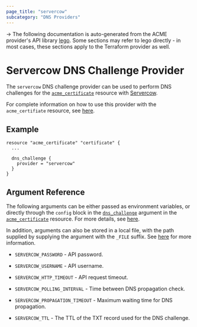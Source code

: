 ```yaml
---
page_title: "servercow"
subcategory: "DNS Providers"
---
```


-> The following documentation is auto-generated from the ACME
provider's API library [lego](https://go-acme.github.io/lego/).  Some
sections may refer to lego directly - in most cases, these sections
apply to the Terraform provider as well.

# Servercow DNS Challenge Provider

The `servercow` DNS challenge provider can be used to perform DNS challenges for
the [`acme_certificate`][resource-acme-certificate] resource with
[Servercow](https://servercow.de/).

[resource-acme-certificate]: ./certificate.md

For complete information on how to use this provider with the `acme_certifiate`
resource, see [here][resource-acme-certificate-dns-challenges].

[resource-acme-certificate-dns-challenges]: ./certificate.md#using-dns-challenges

## Example

```hcl
resource "acme_certificate" "certificate" {
  ...

  dns_challenge {
    provider = "servercow"
  }
}
```
## Argument Reference

The following arguments can be either passed as environment variables, or
directly through the `config` block in the
[`dns_challenge`][resource-acme-certificate-dns-challenge-arg] argument in the
[`acme_certificate`][resource-acme-certificate] resource. For more details, see
[here][resource-acme-certificate-dns-challenges].

[resource-acme-certificate-dns-challenge-arg]: ./certificate.md#dns_challenge

In addition, arguments can also be stored in a local file, with the path
supplied by supplying the argument with the `_FILE` suffix. See
[here][acme-certificate-file-arg-example] for more information.

[acme-certificate-file-arg-example]: ./certificate.md#using-variable-files-for-provider-arguments

* `SERVERCOW_PASSWORD` - API password.
* `SERVERCOW_USERNAME` - API username.

* `SERVERCOW_HTTP_TIMEOUT` - API request timeout.
* `SERVERCOW_POLLING_INTERVAL` - Time between DNS propagation check.
* `SERVERCOW_PROPAGATION_TIMEOUT` - Maximum waiting time for DNS propagation.
* `SERVERCOW_TTL` - The TTL of the TXT record used for the DNS challenge.


